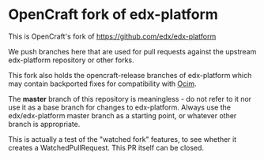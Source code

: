 # OpenCraft fork of edx-platform

This is OpenCraft's fork of https://github.com/edx/edx-platform

We push branches here that are used for pull requests against
the upstream edx-platform repository or other forks.

This fork also holds the opencraft-release branches of edx-platform
which may contain backported fixes for compatibility with
[Ocim](https://github.com/open-craft/opencraft).

The **master** branch of this repository is meaningless - do not
refer to it nor use it as a base branch for changes to edx-platform.
Always use the edx/edx-platform master branch as a
starting point, or whatever other branch is appropriate.

This is actually a test of the "watched fork" features, to see whether it creates a WatchedPullRequest. This PR itself can be closed.
